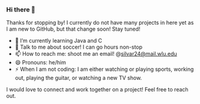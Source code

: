 ### Hi there 👋
Thanks for stopping by! I currently do not have many projects in here yet as I am new to GitHub, but that change soon! Stay tuned!

- 🌱 I’m currently learning Java and C
- 💬 Talk to me about soccer! I can go hours non-stop
- 📫 How to reach me: shoot me an email! @silvar24@mail.wlu.edu
- 😄 Pronouns: he/him
- ⚡ When I am not coding: I am either watching or playing sports, working out, playing the guitar, or watching a new TV show.

I would love to connect and work together on a project! Feel free to reach out.

